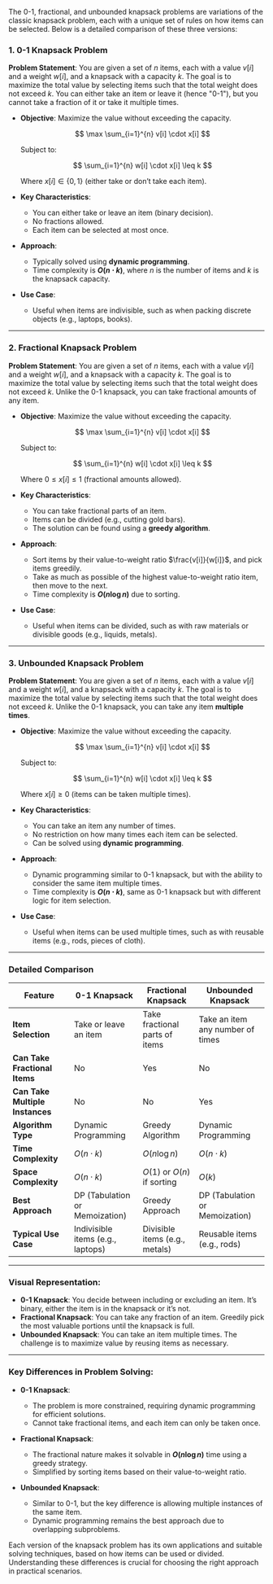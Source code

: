 


The 0-1, fractional, and unbounded knapsack problems are variations of the classic knapsack problem, each with a unique set of rules on how items can be selected. Below is a detailed comparison of these three versions:

### 1. **0-1 Knapsack Problem**

**Problem Statement**:
You are given a set of $n$ items, each with a value $v[i]$ and a weight $w[i]$, and a knapsack with a capacity $k$. The goal is to maximize the total value by selecting items such that the total weight does not exceed $k$. You can either take an item or leave it (hence "0-1"), but you cannot take a fraction of it or take it multiple times.

- **Objective**: Maximize the value without exceeding the capacity.
  
  $$ 
  \max \sum_{i=1}^{n} v[i] \cdot x[i]
  $$

  Subject to:
  
  $$
  \sum_{i=1}^{n} w[i] \cdot x[i] \leq k
  $$
  
  Where $x[i] \in \{0, 1\}$ (either take or don’t take each item).

- **Key Characteristics**:
  - You can either take or leave an item (binary decision).
  - No fractions allowed.
  - Each item can be selected at most once.

- **Approach**:
  - Typically solved using **dynamic programming**.
  - Time complexity is **$O(n \cdot k)$**, where $n$ is the number of items and $k$ is the knapsack capacity.

- **Use Case**:
  - Useful when items are indivisible, such as when packing discrete objects (e.g., laptops, books).

---

### 2. **Fractional Knapsack Problem**

**Problem Statement**:
You are given a set of $n$ items, each with a value $v[i]$ and a weight $w[i]$, and a knapsack with a capacity $k$. The goal is to maximize the total value by selecting items such that the total weight does not exceed $k$. Unlike the 0-1 knapsack, you can take fractional amounts of any item.

- **Objective**: Maximize the value without exceeding the capacity.
  
  $$ 
  \max \sum_{i=1}^{n} v[i] \cdot x[i]
  $$

  Subject to:
  
  $$
  \sum_{i=1}^{n} w[i] \cdot x[i] \leq k
  $$
  
  Where $0 \leq x[i] \leq 1$ (fractional amounts allowed).

- **Key Characteristics**:
  - You can take fractional parts of an item.
  - Items can be divided (e.g., cutting gold bars).
  - The solution can be found using a **greedy algorithm**.

- **Approach**:
  - Sort items by their value-to-weight ratio $\frac{v[i]}{w[i]}$, and pick items greedily.
  - Take as much as possible of the highest value-to-weight ratio item, then move to the next.
  - Time complexity is **$O(n \log n)$** due to sorting.

- **Use Case**:
  - Useful when items can be divided, such as with raw materials or divisible goods (e.g., liquids, metals).

---

### 3. **Unbounded Knapsack Problem**

**Problem Statement**:
You are given a set of $n$ items, each with a value $v[i]$ and a weight $w[i]$, and a knapsack with a capacity $k$. The goal is to maximize the total value by selecting items such that the total weight does not exceed $k$. Unlike the 0-1 knapsack, you can take any item **multiple times**.

- **Objective**: Maximize the value without exceeding the capacity.
  
  $$ 
  \max \sum_{i=1}^{n} v[i] \cdot x[i]
  $$

  Subject to:
  
  $$
  \sum_{i=1}^{n} w[i] \cdot x[i] \leq k
  $$
  
  Where $x[i] \geq 0$ (items can be taken multiple times).

- **Key Characteristics**:
  - You can take an item any number of times.
  - No restriction on how many times each item can be selected.
  - Can be solved using **dynamic programming**.

- **Approach**:
  - Dynamic programming similar to 0-1 knapsack, but with the ability to consider the same item multiple times.
  - Time complexity is **$O(n \cdot k)$**, same as 0-1 knapsack but with different logic for item selection.

- **Use Case**:
  - Useful when items can be used multiple times, such as with reusable items (e.g., rods, pieces of cloth).

---

### Detailed Comparison

| Feature                           | 0-1 Knapsack                      | Fractional Knapsack               | Unbounded Knapsack                |
|-----------------------------------|-----------------------------------|-----------------------------------|-----------------------------------|
| **Item Selection**                | Take or leave an item             | Take fractional parts of items    | Take an item any number of times  |
| **Can Take Fractional Items**     | No                                | Yes                               | No                                |
| **Can Take Multiple Instances**   | No                                | No                                | Yes                               |
| **Algorithm Type**                | Dynamic Programming               | Greedy Algorithm                  | Dynamic Programming               |
| **Time Complexity**               | $O(n \cdot k)$                    | $O(n \log n)$                     | $O(n \cdot k)$                    |
| **Space Complexity**              | $O(n \cdot k)$                    | $O(1)$ or $O(n)$ if sorting       | $O(k)$                            |
| **Best Approach**                 | DP (Tabulation or Memoization)    | Greedy Approach                   | DP (Tabulation or Memoization)    |
| **Typical Use Case**              | Indivisible items (e.g., laptops) | Divisible items (e.g., metals)    | Reusable items (e.g., rods)       |

---

### Visual Representation:

- **0-1 Knapsack**: You decide between including or excluding an item. It’s binary, either the item is in the knapsack or it’s not.
- **Fractional Knapsack**: You can take any fraction of an item. Greedily pick the most valuable portions until the knapsack is full.
- **Unbounded Knapsack**: You can take an item multiple times. The challenge is to maximize value by reusing items as necessary.

---

### Key Differences in Problem Solving:

- **0-1 Knapsack**:
  - The problem is more constrained, requiring dynamic programming for efficient solutions.
  - Cannot take fractional items, and each item can only be taken once.
  
- **Fractional Knapsack**:
  - The fractional nature makes it solvable in **$O(n \log n)$** time using a greedy strategy.
  - Simplified by sorting items based on their value-to-weight ratio.
  
- **Unbounded Knapsack**:
  - Similar to 0-1, but the key difference is allowing multiple instances of the same item.
  - Dynamic programming remains the best approach due to overlapping subproblems.

Each version of the knapsack problem has its own applications and suitable solving techniques, based on how items can be used or divided. Understanding these differences is crucial for choosing the right approach in practical scenarios.


